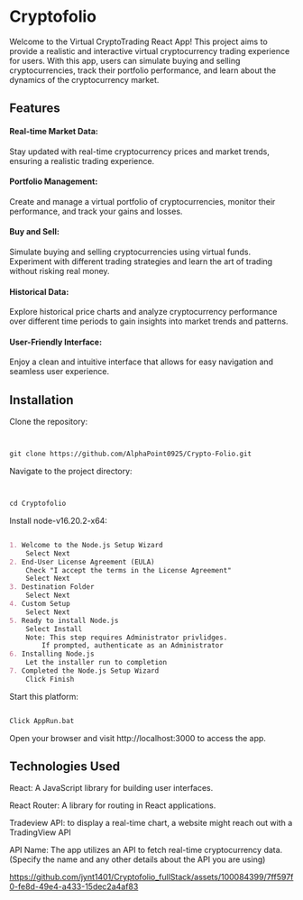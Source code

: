 # Cryptofolio

Welcome to the Virtual CryptoTrading React App! This project aims to provide a realistic and interactive virtual cryptocurrency trading experience for users. With this app, users can simulate buying and selling cryptocurrencies, track their portfolio performance, and learn about the dynamics of the cryptocurrency market.

## Features
#### Real-time Market Data: 
Stay updated with real-time cryptocurrency prices and market trends, ensuring a realistic trading experience.

#### Portfolio Management: 
Create and manage a virtual portfolio of cryptocurrencies, monitor their performance, and track your gains and losses.

#### Buy and Sell: 
Simulate buying and selling cryptocurrencies using virtual funds. Experiment with different trading strategies and learn the art of trading without risking real money.

#### Historical Data: 
Explore historical price charts and analyze cryptocurrency performance over different time periods to gain insights into market trends and patterns.

#### User-Friendly Interface: 
Enjoy a clean and intuitive interface that allows for easy navigation and seamless user experience.

## Installation
Clone the repository:


```markdown


git clone https://github.com/AlphaPoint0925/Crypto-Folio.git
```
Navigate to the project directory:
```markdown


cd Cryptofolio
```
Install node-v16.20.2-x64:
```markdown

1. Welcome to the Node.js Setup Wizard
    Select Next
2. End-User License Agreement (EULA)
    Check "I accept the terms in the License Agreement"
    Select Next
3. Destination Folder
    Select Next
4. Custom Setup
    Select Next
5. Ready to install Node.js
    Select Install
    Note: This step requires Administrator privlidges.
        If prompted, authenticate as an Administrator
6. Installing Node.js
    Let the installer run to completion
7. Completed the Node.js Setup Wizard
    Click Finish
```
Start this platform:
```markdown

Click AppRun.bat
```
Open your browser and visit http://localhost:3000 to access the app.

## Technologies Used
React: A JavaScript library for building user interfaces.


React Router: A library for routing in React applications.

Tradeview API: to display a real-time chart, a website might reach out with a TradingView API 

API Name: The app utilizes an API to fetch real-time cryptocurrency data. (Specify the name and any other details about the API you are using)



https://github.com/jynt1401/Cryptofolio_fullStack/assets/100084399/7ff597f0-fe8d-49e4-a433-15dec2a4af83



